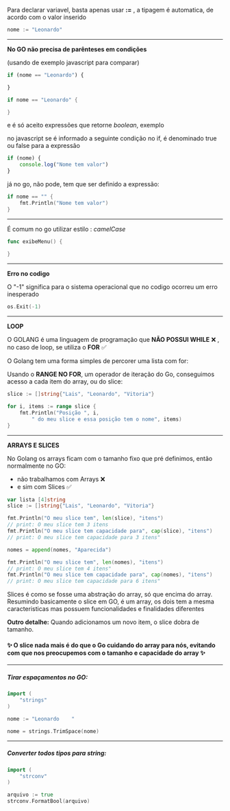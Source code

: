 Para declarar variavel, basta apenas usar **:=** , a tipagem é automatica, de acordo com o valor inserido

```go
nome := "Leonardo"
```
---

**No GO não precisa de parênteses em condições**

(usando de exemplo javascript para comparar)

```js
if (nome == "Leonardo") {

}
```

```go
if nome == "Leonardo" {

}
```

e é só aceito expressões que retorne _boolean_, exemplo

no javascript se é informado a seguinte condição no if, é denominado true ou false para a expressão

```js
if (nome) {
    console.log("Nome tem valor")
}
```

já no go, não pode, tem que ser definido a expressão:

```go
if nome == "" {
    fmt.Println("Nome tem valor")
}
```

---

É comum no go utilizar estilo : _camelCase_

```go
func exibeMenu() {
    
}
```

---

**Erro no codigo**

O "-1" significa para o sistema operacional que no codigo ocorreu um erro inesperado

```go
os.Exit(-1)
```

---

**LOOP**

O GOLANG é uma linguagem de programação que **NÃO POSSUI WHILE** :x: , no caso de loop, se utiliza o **FOR** :white_check_mark:

O Golang tem uma forma simples  de percorer uma lista com for:

Usando o **RANGE NO FOR**, um operador de iteração do Go, conseguimos acesso a cada item do array, ou do slice:

```go
slice := []string{"Lais", "Leonardo", "Vitoria"}

for i, items := range slice {
    fmt.Println("Posição ", i,
        " do meu slice e essa posição tem o nome", items)
}
```

---

**ARRAYS E SLICES**

No Golang os arrays ficam com o tamanho fixo que pré definimos, então normalmente no GO:

-   não trabalhamos com Arrays :x: 
-   e sim com Slices :white_check_mark:

```go
var lista [4]string
slice := []string{"Lais", "Leonardo", "Vitoria"}

fmt.Println("O meu slice tem", len(slice), "itens")
// print: O meu slice tem 3 itens
fmt.Println("O meu slice tem capacidade para", cap(slice), "itens")
// print: O meu slice tem capacidade para 3 itens"

nomes = append(nomes, "Aparecida")

fmt.Println("O meu slice tem", len(nomes), "itens")
// print: O meu slice tem 4 itens"
fmt.Println("O meu slice tem capacidade para", cap(nomes), "itens")    
// print: O meu slice tem capacidade para 6 itens"
```

Slices é como se fosse uma abstração do array, só que encima do array. Resumindo basicamente o slice em GO, é um array, os dois tem a mesma caracteristicas mas possuem funcionalidades e finalidades diferentes

**Outro detalhe:** Quando adicionamos um novo item, o slice dobra de tamanho. 

#### :sparkles: O slice nada mais é do que o Go cuidando do array para nós, evitando com que nos preocupemos com o tamanho e capacidade do array :sparkles:

---

##### Tirar espaçamentos no GO:

```go
import (
	"strings"
)

nome := "Leonardo    "

nome = strings.TrimSpace(nome)
```

---

##### Converter todos tipos para string:

```go
import (
    "strconv"    
)

arquivo := true
strconv.FormatBool(arquivo)
```